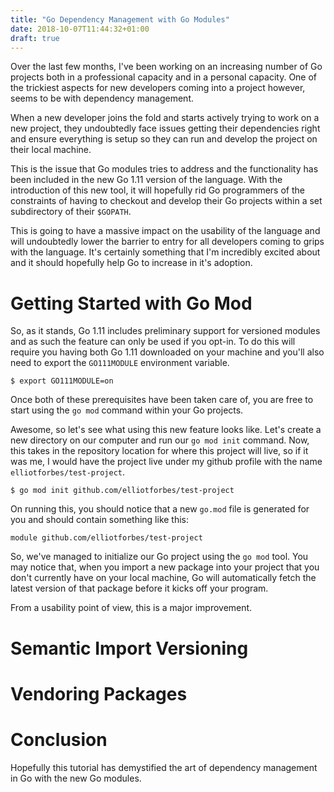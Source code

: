 ```yaml
---
title: "Go Dependency Management with Go Modules"
date: 2018-10-07T11:44:32+01:00
draft: true
---
```


Over the last few months, I've been working on an increasing number of Go projects both in a professional capacity and in a personal capacity. One of the trickiest aspects for new developers coming into a project however, seems to be with dependency management. 

When a new developer joins the fold and starts actively trying to work on a new project, they undoubtedly face issues getting their dependencies right and ensure everything is setup so they can run and develop the project on their local machine.

This is the issue that Go modules tries to address and the functionality has been included in the new Go 1.11 version of the language. With the introduction of this new tool, it will hopefully rid Go programmers of the constraints of having to checkout and develop their Go projects within a set subdirectory of their `$GOPATH`. 

This is going to have a massive impact on the usability of the language and will undoubtedly lower the barrier to entry for all developers coming to grips with the language. It's certainly something that I'm incredibly excited about and it should hopefully help Go to increase in it's adoption.

# Getting Started with Go Mod

So, as it stands, Go 1.11 includes preliminary support for versioned modules and as such the feature can only be used if you opt-in. To do this will require you having both Go 1.11 downloaded on your machine and you'll also need to export the `GO111MODULE` environment variable. 

```
$ export GO111MODULE=on   
```

Once both of these prerequisites have been taken care of, you are free to start using the `go mod` command within your Go projects.

Awesome, so let's see what using this new feature looks like. Let's create a new directory on our computer and run our `go mod init` command. Now, this takes in the repository location for where this project will live, so if it was me, I would have the project live under my github profile with the name `elliotforbes/test-project`.

```
$ go mod init github.com/elliotforbes/test-project
```

On running this, you should notice that a new `go.mod` file is generated for you and should contain something like this:

```
module github.com/elliotforbes/test-project
```

So, we've managed to initialize our Go project using the `go mod` tool. You may notice that, when you import a new package into your project that you don't currently have on your local machine, Go will automatically fetch the latest version of that package before it kicks off your program. 

From a usability point of view, this is a major improvement.

# Semantic Import Versioning



# Vendoring Packages

# Conclusion

Hopefully this tutorial has demystified the art of dependency management in Go with the new Go modules. 